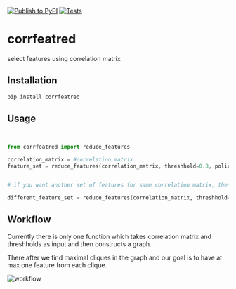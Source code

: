 
[![Publish to PyPI](https://github.com/abhi-glitchhg/corrfeatred/actions/workflows/publish.yml/badge.svg)](https://github.com/abhi-glitchhg/corrfeatred/actions/workflows/publish.yml) [![Tests](https://github.com/abhi-glitchhg/corrfeatred/actions/workflows/test.yml/badge.svg)](https://github.com/abhi-glitchhg/corrfeatred/actions/workflows/test.yml)

# corrfeatred

select features using correlation matrix 

## Installation 

```bash
pip install corrfeatred
```


## Usage 

```python


from corrfeatred import reduce_features

correlation_matrix = #correlation matrix
feature_set = reduce_features(correlation_matrix, threshhold=0.8, policy='min')


# if you want another set of features for same correlation matrix, then use random seed to change the output.

different_feature_set = reduce_features(correlation_matrix, threshhold=0.8, policy='min', random_seed = 42)
```


## Workflow

Currently there is only one function which takes correlation matrix and threshholds as input and then constructs a graph. 

There after we find maximal cliques in the graph and our goal is to have at max one feature from each clique.

![workflow](https://github.com/abhi-glitchhg/corrfeatred/assets/72816663/731c0be4-75a0-4355-b4aa-7682d7759d38)





